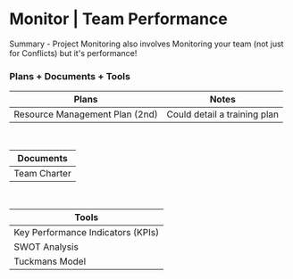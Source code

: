 # Monitor | Team Performance

Summary - Project Monitoring also involves Monitoring your team (not just for Conflicts) but it's performance!

### Plans + Documents + Tools

| Plans                          | Notes                        |
| ------------------------------ | ---------------------------- |
| Resource Management Plan (2nd) | Could detail a training plan |

<br>

| Documents    |
| ------------ |
| Team Charter |

<br>

| Tools                             |
| --------------------------------- |
| Key Performance Indicators (KPIs) |
| SWOT Analysis                     |
| Tuckmans Model                    |
